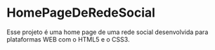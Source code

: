 # HomePageDeRedeSocial
Esse projeto é uma home page de uma rede social desenvolvida para plataformas WEB com o HTML5 e o CSS3.
